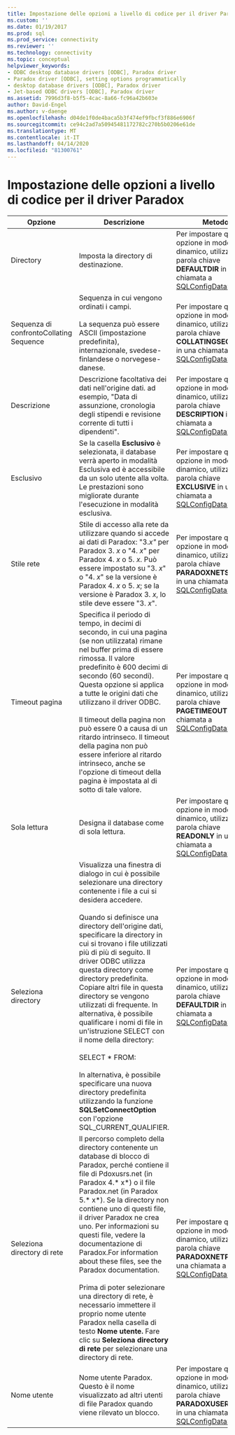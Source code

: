 ```yaml
---
title: Impostazione delle opzioni a livello di codice per il driver Paradox Documenti Microsoft
ms.custom: ''
ms.date: 01/19/2017
ms.prod: sql
ms.prod_service: connectivity
ms.reviewer: ''
ms.technology: connectivity
ms.topic: conceptual
helpviewer_keywords:
- ODBC desktop database drivers [ODBC], Paradox driver
- Paradox driver [ODBC], setting options programmatically
- desktop database drivers [ODBC], Paradox driver
- Jet-based ODBC drivers [ODBC], Paradox driver
ms.assetid: 7996d3f8-b5f5-4cac-8a66-fc96a42b603e
author: David-Engel
ms.author: v-daenge
ms.openlocfilehash: d04de1f0de4baca5b3f474ef9fbcf3f886e6906f
ms.sourcegitcommit: ce94c2ad7a50945481172782c270b5b0206e61de
ms.translationtype: MT
ms.contentlocale: it-IT
ms.lasthandoff: 04/14/2020
ms.locfileid: "81300761"
---
```

# <a name="setting-options-programmatically-for-the-paradox-driver"></a>Impostazione delle opzioni a livello di codice per il driver Paradox

|Opzione|Descrizione|Metodo|  
|------------|-----------------|------------|  
|Directory|Imposta la directory di destinazione.|Per impostare questa opzione in modo dinamico, utilizzare la parola chiave **DEFAULTDIR** in una chiamata a [SQLConfigDataSource](../../odbc/microsoft/sqlconfigdatasource-paradox-driver.md).|  
|Sequenza di confrontoCollating Sequence|Sequenza in cui vengono ordinati i campi.<br /><br /> La sequenza può essere ASCII (impostazione predefinita), internazionale, svedese-finlandese o norvegese-danese.|Per impostare questa opzione in modo dinamico, utilizzare la parola chiave **COLLATINGSEQUENCE** in una chiamata a [SQLConfigDataSource](../../odbc/microsoft/sqlconfigdatasource-paradox-driver.md).|  
|Descrizione|Descrizione facoltativa dei dati nell'origine dati. ad esempio, "Data di assunzione, cronologia degli stipendi e revisione corrente di tutti i dipendenti".|Per impostare questa opzione in modo dinamico, utilizzare la parola chiave **DESCRIPTION** in una chiamata a [SQLConfigDataSource](../../odbc/microsoft/sqlconfigdatasource-paradox-driver.md).|  
|Esclusivo|Se la casella **Esclusivo** è selezionata, il database verrà aperto in modalità Esclusiva ed è accessibile da un solo utente alla volta. Le prestazioni sono migliorate durante l'esecuzione in modalità esclusiva.|Per impostare questa opzione in modo dinamico, utilizzare la parola chiave **EXCLUSIVE** in una chiamata a [SQLConfigDataSource](../../odbc/microsoft/sqlconfigdatasource-paradox-driver.md).|  
|Stile rete|Stile di accesso alla rete da utilizzare quando si accede ai dati di Paradox: "3.*x"* per Paradox 3. *x* o "4. *x*" per Paradox 4. *x* o 5. *x*. Può essere impostato su "3. *x*" o "4. *x*" se la versione è Paradox 4. *x* o 5. *x*; se la versione è Paradox 3. *x*, lo stile deve essere "3. *x*".|Per impostare questa opzione in modo dinamico, utilizzare la parola chiave **PARADOXNETSTYLE** in una chiamata a [SQLConfigDataSource](../../odbc/microsoft/sqlconfigdatasource-paradox-driver.md).|  
|Timeout pagina|Specifica il periodo di tempo, in decimi di secondo, in cui una pagina (se non utilizzata) rimane nel buffer prima di essere rimossa. Il valore predefinito è 600 decimi di secondo (60 secondi). Questa opzione si applica a tutte le origini dati che utilizzano il driver ODBC.<br /><br /> Il timeout della pagina non può essere 0 a causa di un ritardo intrinseco. Il timeout della pagina non può essere inferiore al ritardo intrinseco, anche se l'opzione di timeout della pagina è impostata al di sotto di tale valore.|Per impostare questa opzione in modo dinamico, utilizzare la parola chiave **PAGETIMEOUT** in una chiamata a [SQLConfigDataSource](../../odbc/microsoft/sqlconfigdatasource-paradox-driver.md).|  
|Sola lettura|Designa il database come di sola lettura.|Per impostare questa opzione in modo dinamico, utilizzare la parola chiave **READONLY** in una chiamata a [SQLConfigDataSource](../../odbc/microsoft/sqlconfigdatasource-paradox-driver.md).|  
|Seleziona directory|Visualizza una finestra di dialogo in cui è possibile selezionare una directory contenente i file a cui si desidera accedere.<br /><br /> Quando si definisce una directory dell'origine dati, specificare la directory in cui si trovano i file utilizzati più di più di seguito. Il driver ODBC utilizza questa directory come directory predefinita. Copiare altri file in questa directory se vengono utilizzati di frequente. In alternativa, è possibile qualificare i nomi di file in un'istruzione SELECT con il nome della directory:<br /><br /> SELECT \* FROM:<br /><br /> In alternativa, è possibile specificare una nuova directory predefinita utilizzando la funzione **SQLSetConnectOption** con l'opzione SQL_CURRENT_QUALIFIER.|Per impostare questa opzione in modo dinamico, utilizzare la parola chiave **DEFAULTDIR** in una chiamata a [SQLConfigDataSource](../../odbc/microsoft/sqlconfigdatasource-paradox-driver.md).|  
|Seleziona directory di rete|Il percorso completo della directory contenente un database di blocco di Paradox, perché contiene il file di Pdoxusrs.net (in Paradox 4.* x*) o il file Paradox.net (in Paradox 5.* x*). Se la directory non contiene uno di questi file, il driver Paradox ne crea uno. Per informazioni su questi file, vedere la documentazione di Paradox.For information about these files, see the Paradox documentation.<br /><br /> Prima di poter selezionare una directory di rete, è necessario immettere il proprio nome utente Paradox nella casella di testo **Nome utente.** Fare clic su **Seleziona directory di rete** per selezionare una directory di rete.|Per impostare questa opzione in modo dinamico, utilizzare la parola chiave **PARADOXNETPATH** in una chiamata a [SQLConfigDataSource](../../odbc/microsoft/sqlconfigdatasource-paradox-driver.md).|  
|Nome utente|Nome utente Paradox. Questo è il nome visualizzato ad altri utenti di file Paradox quando viene rilevato un blocco.|Per impostare questa opzione in modo dinamico, utilizzare la parola chiave **PARADOXUSERNAME** in una chiamata a [SQLConfigDataSource](../../odbc/microsoft/sqlconfigdatasource-paradox-driver.md).|
